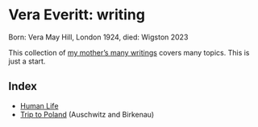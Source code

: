 # Vera Everitt: writing

Born: Vera May Hill, London 1924, died: Wigston 2023

This collection of [my mother’s many writings](https://daveeveritt.github.io/vera-everitt-writing/) covers many topics. This is just a start.

## Index

- [Human Life](/human-life/)
- [Trip to Poland](/trip-to-poland/) (Auschwitz and Birkenau)
